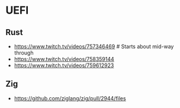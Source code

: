 # UEFI

## Rust

- https://www.twitch.tv/videos/757346469 # Starts about mid-way through
- https://www.twitch.tv/videos/758359144
- https://www.twitch.tv/videos/759612923

## Zig

- https://github.com/ziglang/zig/pull/2944/files
